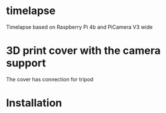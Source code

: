 # timelapse
Timelapse based on Raspberry Pi 4b and PiCamera V3 wide

# 3D print cover with the camera support
The cover has connection for tripod

# Installation

